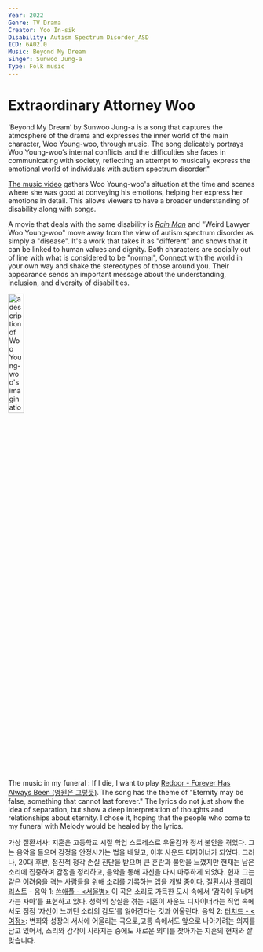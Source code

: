 ```yaml
---
Year: 2022
Genre: TV Drama 
Creator: Yoo In-sik
Disability: Autism Spectrum Disorder_ASD
ICD: 6A02.0
Music: Beyond My Dream
Singer: Sunwoo Jung-a
Type: Folk music 
---
```


# Extraordinary Attorney Woo

‘Beyond My Dream’ by Sunwoo Jung-a is a song that captures the atmosphere of the drama and expresses the inner world of the main character, Woo Young-woo, through music. The song delicately portrays Woo Young-woo’s internal conflicts and the difficulties she faces in communicating with society, reflecting an attempt to musically express the emotional world of individuals with autism spectrum disorder."

[The music video](https://youtu.be/LPZDKf29IRs?si=rj5f1zN6zpp6gbAu) gathers Woo Young-woo's situation at the time and scenes where she was good at conveying his emotions, helping her express her emotions in detail. This allows viewers to have a broader understanding of disability along with songs.

A movie that deals with the same disability is [*Rain Man*](ahn_ire.md) and "Weird Lawyer Woo Young-woo" move away from the view of autism spectrum disorder as simply a "disease". It's a work that takes it as "different" and shows that it can be linked to human values and dignity. Both characters are socially out of line with what is considered to be "normal", Connect with the world in your own way and shake the stereotypes of those around you. Their appearance sends an important message about the understanding, inclusion, and diversity of disabilities.

<img src="./hhoa1r_image.png" alt="a description of Woo Young-woo's imagination" style="width:25%;">

The music in my funeral : If I die, I want to play [Redoor - Forever Has Always Been (영원은 그렇듯)](https://youtu.be/JNy_pVfs6yQ?si=rfGLRGix7L4gmVWT). The song has the theme of "Eternity may be false, something that cannot last forever." The lyrics do not just show the idea of separation, but show a deep interpretation of thoughts and relationships about eternity. I chose it, hoping that the people who come to my funeral with Melody would be healed by the lyrics.

가상 질환서사: 지훈은 고등학교 시절 학업 스트레스로 우울감과 정서 불안을 겪었다. 그는 음악을 들으며 감정을 안정시키는 법을 배웠고, 이후 사운드 디자이너가 되었다. 그러나, 20대 후반, 점진적 청각 손실 진단을 받으며 큰 혼란과 불안을 느꼈지만 현재는 남은 소리에 집중하며 감정을 정리하고, 음악을 통해 자신을 다시 마주하게 되었다. 현재 그는 같은 어려움을 겪는 사람들을 위해 소리를 기록하는 앱을 개발 중이다. [질환서사 플레이리스트](https://www.youtube.com/watch?v=WEKb5xYWxkM&list=PL2uYPO8ZKKRg-Wv9KlXROz_lwG987Eddz&pp=gAQB) - 음악 1: [쏜애플 - <서울병>](https://www.youtube.com/watch?v=WEKb5xYWxkM&list=RDWEKb5xYWxkM&start_radio=1&t=3s) 이 곡은 소리로 가득한 도시 속에서 ‘감각이 무너져가는 자아’를 표현하고 있다. 청력의 상실을 겪는 지훈이 사운드 디자이너라는 직업 속에서도 점점 ‘자신이 느끼던 소리의 감도’를 잃어간다는 것과 어울린다. 음악 2: [터치드 - <여정>](https://youtu.be/KvpRaivbFYM?si=HnqvQmITXt2yKaSE): 변화와 성장의 서사에 어울리는 곡으로,고통 속에서도 앞으로 나아가려는 의지를 담고 있어서, 소리와 감각이 사라지는 중에도 새로운 의미를 찾아가는 지훈의 현재와 잘 맞습니다.

